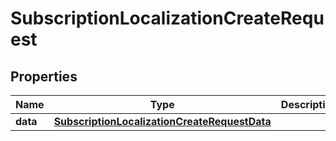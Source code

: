 

# SubscriptionLocalizationCreateRequest


## Properties

| Name | Type | Description | Notes |
|------------ | ------------- | ------------- | -------------|
|**data** | [**SubscriptionLocalizationCreateRequestData**](SubscriptionLocalizationCreateRequestData.md) |  |  |



